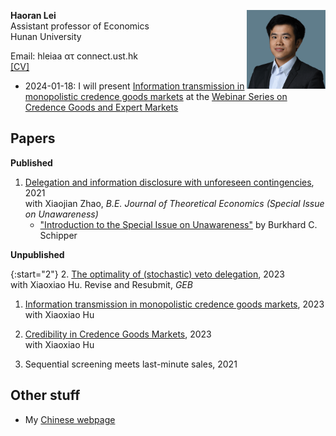 <p><img src="fig/portrait-min.png" style="max-width:25%;min-width:100px;float:right;" alt="Haoran's portrait" /></p>

**Haoran Lei** <br>
Assistant professor of Economics <br>
Hunan University <br>

Email: hleiaa ατ connect.ust.hk <br>
[ [CV] ](cv)

- 2024-01-18: I will present [Information transmission in monopolistic credence goods markets](https://arxiv.org/abs/2303.13295) at the [Webinar Series on Credence Goods and Expert Markets][cg-webinar]

[cg-webinar]: https://www.uibk.ac.at/credence-goods/events/webinar-cg-em/index.html.en


## Papers

**Published**

1. [Delegation and information disclosure with unforeseen contingencies], 2021 <br>
   with Xiaojian Zhao, *B.E. Journal of Theoretical Economics (Special Issue on Unawareness)*
   - ["Introduction to the Special Issue on Unawareness"] by Burkhard C. Schipper

[Delegation and information disclosure with unforeseen contingencies]: https://www.degruyter.com/document/doi/10.1515/bejte-2018-0184/html

["Introduction to the Special Issue on Unawareness"]: https://www.degruyter.com/document/doi/10.1515/bejte-2021-0078/html


**Unpublished**

<!-- HTML5 attribute that changes start number https://stackoverflow.com/a/48612359 -->

{:start="2"}
2. [The optimality of (stochastic) veto delegation](https://arxiv.org/abs/2208.14829), 2023<br>
   with Xiaoxiao Hu. Revise and Resubmit, *GEB* 

1. [Information transmission in monopolistic credence goods markets](https://arxiv.org/abs/2303.13295), 2023<br>
   with Xiaoxiao Hu

1. [Credibility in Credence Goods Markets](https://arxiv.org/abs/2310.09544), 2023<br>
   with Xiaoxiao Hu

1. Sequential screening meets last-minute sales, 2021

## Other stuff

- My [Chinese webpage](cn)
